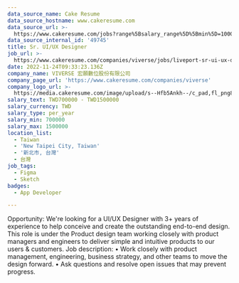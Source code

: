 ```yaml
---
data_source_name: Cake Resume
data_source_hostname: www.cakeresume.com
data_source_url: >-
  https://www.cakeresume.com/jobs?range%5Bsalary_range%5D%5Bmin%5D=1000000&refinementList%5Bprofession%5D%5B0%5D=tech_android-development&refinementList%5Bprofession%5D%5B1%5D=tech_ios-development
data_source_internal_id: '49745'
title: Sr. UI/UX Designer
job_url: >-
  https://www.cakeresume.com/companies/viverse/jobs/liveport-sr-ui-ux-designer-j01951
date: 2022-11-24T09:33:23.136Z
company_name: VIVERSE 宏願數位股份有限公司
company_page_url: 'https://www.cakeresume.com/companies/viverse'
company_logo_url: >-
  https://media.cakeresume.com/image/upload/s--Hfb5Ankh--/c_pad,fl_png8,h_200,w_200/v1658906546/p2ruzcprxlhab4ckdnlj.png
salary_text: TWD700000 - TWD1500000
salary_currency: TWD
salary_type: per_year
salary_min: 700000
salary_max: 1500000
location_list:
  - Taiwan
  - 'New Taipei City, Taiwan'
  - '新北市, 台灣'
  - 台灣
job_tags:
  - Figma
  - Sketch
badges:
  - App Developer

---
```


Opportunity: We're looking for a UI/UX Designer with 3+ years of experience to help conceive and create the outstanding end-to-end design. This role is under the Product design team working closely with product managers and engineers to deliver simple and intuitive products to our users & customers. Job description: • Work closely with product management, engineering, business strategy, and other teams to move the design forward. • Ask questions and resolve open issues that may prevent progress.